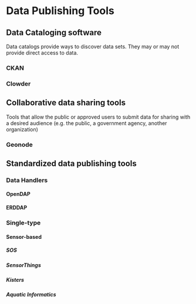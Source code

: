 # Data Publishing Tools


## Data Cataloging software

Data catalogs provide ways to discover data sets. They may or may not provide direct access to data.

### CKAN

### Clowder

### 

## Collaborative data sharing tools

Tools that allow the public or approved users to submit data for sharing with a desired audience (e.g. the public, a government agency, another organization)

### Geonode

## Standardized data publishing tools

### Data Handlers

#### OpenDAP

#### ERDDAP

### Single-type

#### Sensor-based

##### SOS

##### SensorThings

##### Kisters

##### Aquatic Informatics
